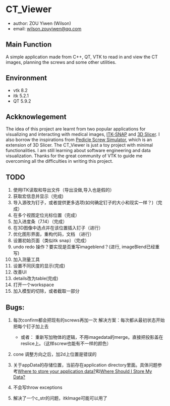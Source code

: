# CT_Viewer

- author: ZOU Yiwen (Wilson)
- email: wilson.zouyiwen@qq.com

## Main Function

A simple application made from C++, QT, VTK to read in and view the CT images, planning the screws and some other utilities.

## Environment

- vtk 8.2
- itk 5.2.1
- QT 5.9.2

## Ackknowlegement

The idea of this project are learnt from two popular applications for visualizing and interacting with medical images, [ITK-SNAP](http://www.itksnap.org/pmwiki/pmwiki.php) and [3D Slicer](https://www.slicer.org/). I also borrow the inspirations from [Pedicle Screw Simulator](https://github.com/lassoan/PedicleScrewSimulator), which is an extension of 3D Slicer. The CT_Viewer is just a toy project with minimal functionalities. I am still learning about software engineering and data visualization. Thanks for the great community of VTK to guide me overcoming all the difficulties in writing this project.

## TODO

1. 使用ITK读取和导出文件（导出没做,导入也是假的）
2. 获取宏信息并显示（完成)
3. 导入源改为钉子，或者提供更多选项(如何确定钉子的大小和现实一样？)（完成）
4. 在多个视图定位光标位置（完成）
5. 加入进度条（7.14）（完成）
6. 在3D图像中选点并在该位置插入钉子（进行）
7. 优化图形界面，重构代码，文档 （进行）
8. 设置初始页面（类似itk snap）（完成）
9. undo redo 操作？要实现是否重写imageblend？(进行, imageBlend已经重写)
10. 加入测量工具
11. 设置不同灰度的显示(完成)
12. 改善UI
13. details改为table(完成)
14. 打开一个workspace
15. 加入模型的切除，或者截取一部分

## Bugs:

1. 每次confirm都会把现有的screws再加一次
    解决方案：每次都从最初状态开始把每个钉子加上去
    - 或者： 重新写加物体的逻辑，不用imagedata的merge。直接把投影盖在reslice上。（这样screw也能有不一样的颜色）

2. cone 调整方向之后，加2d上位置是错误的

3. 关于appData的存储位置，当前存在application directory里面。具体问题参考[Where to store your application data?](https://putridparrot.com/blog/where-to-store-your-application-data/)和[Where Should I Store My Data?](https://www.codeproject.com/Tips/370232/Where-Should-I-Store-My-Data)

4. 不会写throw exceptions

5. 解决了一个c_str的问题，itkImage可能可以用了